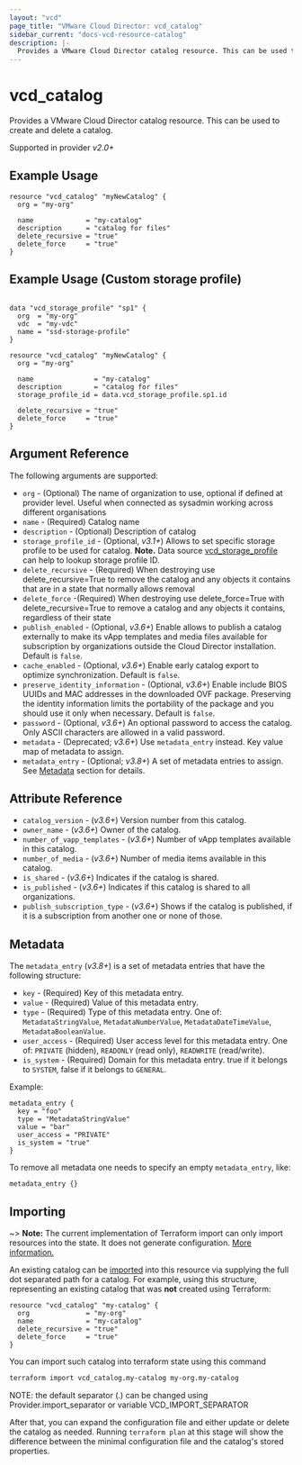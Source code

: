 ```yaml
---
layout: "vcd"
page_title: "VMware Cloud Director: vcd_catalog"
sidebar_current: "docs-vcd-resource-catalog"
description: |-
  Provides a VMware Cloud Director catalog resource. This can be used to create and delete a catalog.
---
```


# vcd\_catalog

Provides a VMware Cloud Director catalog resource. This can be used to create and delete a catalog.

Supported in provider *v2.0+*

## Example Usage

```hcl
resource "vcd_catalog" "myNewCatalog" {
  org = "my-org"

  name             = "my-catalog"
  description      = "catalog for files"
  delete_recursive = "true"
  delete_force     = "true"
}
```

## Example Usage (Custom storage profile)

```hcl

data "vcd_storage_profile" "sp1" {
  org  = "my-org"
  vdc  = "my-vdc"
  name = "ssd-storage-profile"
}

resource "vcd_catalog" "myNewCatalog" {
  org = "my-org"

  name               = "my-catalog"
  description        = "catalog for files"
  storage_profile_id = data.vcd_storage_profile.sp1.id

  delete_recursive = "true"
  delete_force     = "true"
}
```

## Argument Reference

The following arguments are supported:

* `org` - (Optional) The name of organization to use, optional if defined at provider level. Useful when connected as sysadmin working across different organisations
* `name` - (Required) Catalog name
* `description` - (Optional) Description of catalog
* `storage_profile_id` - (Optional, *v3.1+*) Allows to set specific storage profile to be used for catalog. **Note.** Data
source [vcd_storage_profile](/providers/vmware/vcd/latest/docs/data-sources/storage_profile) can help to lookup storage profile ID.
* `delete_recursive` - (Required) When destroying use delete_recursive=True to remove the catalog and any objects it contains that are in a state that normally allows removal
* `delete_force` -(Required) When destroying use delete_force=True with delete_recursive=True to remove a catalog and any objects it contains, regardless of their state
* `publish_enabled` - (Optional, *v3.6+*) Enable allows to publish a catalog externally to make its vApp templates and media files available for subscription by organizations outside the Cloud Director installation. Default is `false`. 
* `cache_enabled` - (Optional, *v3.6+*) Enable early catalog export to optimize synchronization. Default is `false`.
* `preserve_identity_information` - (Optional, *v3.6+*) Enable include BIOS UUIDs and MAC addresses in the downloaded OVF package. Preserving the identity information limits the portability of the package and you should use it only when necessary. Default is `false`.
* `password` - (Optional, *v3.6+*) An optional password to access the catalog. Only ASCII characters are allowed in a valid password.
* `metadata` - (Deprecated; *v3.6+*) Use `metadata_entry` instead. Key value map of metadata to assign.
* `metadata_entry` - (Optional; *v3.8+*) A set of metadata entries to assign. See [Metadata](#metadata) section for details.

## Attribute Reference

* `catalog_version` - (*v3.6+*) Version number from this catalog.
* `owner_name` - (*v3.6+*) Owner of the catalog.
* `number_of_vapp_templates` - (*v3.6+*) Number of vApp templates available in this catalog.
* `number_of_media` - (*v3.6+*) Number of media items available in this catalog.
* `is_shared` - (*v3.6+*) Indicates if the catalog is shared.
* `is_published` - (*v3.6+*) Indicates if this catalog is shared to all organizations.
* `publish_subscription_type` - (*v3.6+*) Shows if the catalog is published, if it is a subscription from another one or none of those.

<a id="metadata"></a>
## Metadata

The `metadata_entry` (*v3.8+*) is a set of metadata entries that have the following structure:

* `key` - (Required) Key of this metadata entry.
* `value` - (Required) Value of this metadata entry.
* `type` - (Required) Type of this metadata entry. One of: `MetadataStringValue`, `MetadataNumberValue`, `MetadataDateTimeValue`, `MetadataBooleanValue`.
* `user_access` - (Required) User access level for this metadata entry. One of: `PRIVATE` (hidden), `READONLY` (read only), `READWRITE` (read/write).
* `is_system` - (Required) Domain for this metadata entry. true if it belongs to `SYSTEM`, false if it belongs to `GENERAL`.

Example:

```hcl
metadata_entry {
  key = "foo"
  type = "MetadataStringValue"
  value = "bar"
  user_access = "PRIVATE"
  is_system = "true"
}
```

To remove all metadata one needs to specify an empty `metadata_entry`, like:

```hcl
metadata_entry {}
```

## Importing

~> **Note:** The current implementation of Terraform import can only import resources into the state. It does not generate
configuration. [More information.][docs-import]

An existing catalog can be [imported][docs-import] into this resource via supplying the full dot separated path for a
catalog. For example, using this structure, representing an existing catalog that was **not** created using Terraform:

```hcl
resource "vcd_catalog" "my-catalog" {
  org              = "my-org"
  name             = "my-catalog"
  delete_recursive = "true"
  delete_force     = "true"
}
```

You can import such catalog into terraform state using this command

```bash
terraform import vcd_catalog.my-catalog my-org.my-catalog
```

NOTE: the default separator (.) can be changed using Provider.import_separator or variable VCD_IMPORT_SEPARATOR

[docs-import]:https://www.terraform.io/docs/import/

After that, you can expand the configuration file and either update or delete the catalog as needed. Running `terraform plan`
at this stage will show the difference between the minimal configuration file and the catalog's stored properties.

